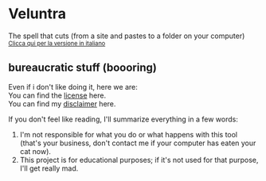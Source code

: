 # Veluntra
The spell that cuts (from a site and pastes to a folder on your computer)\
<sub> [Clicca qui per la versione in italiano](https://github.com/Dicast3/Veluntra/blob/main/README-ita.md) </sub>

## bureaucratic stuff (boooring)
Even if i don't like doing it, here we are:\
You can find the [license](https://github.com/Dicast3/Veluntra/blob/main/LICENSE) here.\
You can find my [disclaimer](https://github.com/Dicast3/Veluntra/blob/main/Disclaimer-eng.md) here.

If you don't feel like reading, I'll summarize everything in a few words:
1. I'm not responsible for what you do or what happens with this tool (that's your business, don't contact me if your computer has eaten your cat now).
2. This project is for educational purposes; if it's not used for that purpose, I'll get really mad.
